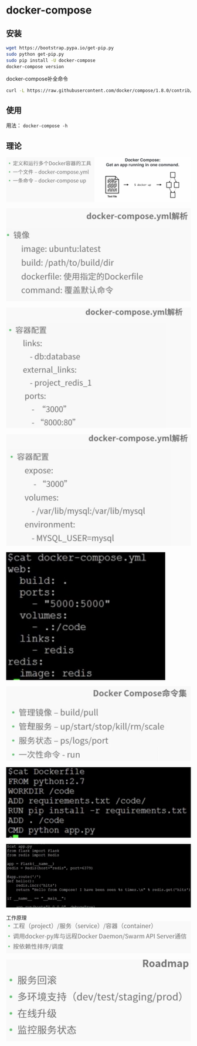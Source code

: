 # docker-compose
## 安装

```sh
wget https://bootstrap.pypa.io/get-pip.py
sudo python get-pip.py
sudo pip install -U docker-compose
docker-compose version
```

docker-compose补全命令
```sh
curl -L https://raw.githubusercontent.com/docker/compose/1.8.0/contrib/completion/bash/docker-compose > /etc/bash_completion.d/docker-compose
```
## 使用
用法：
`docker-compose -h`

## 理论

![-w500](media/15027637242512.jpg)

![-w500](media/15027638082889.jpg)

![-w500](media/15027639196713.jpg)


![-w500](media/15027641008235.jpg)


![-w500](media/15027643400737.jpg)

![-w500](media/15027644790603.jpg)

![-w500](media/15027646745242.jpg)

![-w500](media/15027647384590.jpg)


工作原理
![-w500](media/15027650300162.jpg)


![-w500](media/15027650736693.jpg)


